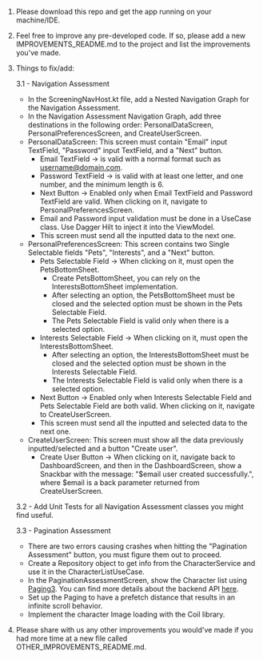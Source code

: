 1. Please download this repo and get the app running on your machine/IDE.

2. Feel free to improve any pre-developed code. If so, please add a new IMPROVEMENTS_README.md to the project and list the 
   improvements you've made.

3. Things to fix/add:

   3.1 - Navigation Assessment
   - In the ScreeningNavHost.kt file, add a Nested Navigation Graph for the Navigation Assessment.
   - In the Navigation Assessment Navigation Graph, add three destinations in the following order: PersonalDataScreen, PersonalPreferencesScreen, and CreateUserScreen.
   - PersonalDataScreen: This screen must contain "Email" input TextField, "Password" input TextField, and a "Next" button.
      - Email TextField -> is valid with a normal format such as username@domain.com.
      - Password TextField -> is valid with at least one letter, and one number, and the minimum length is 6.
      - Next Button -> Enabled only when Email TextField and Password TextField are valid. When clicking on it, navigate to PersonalPreferencesScreen.
      - Email and Password input validation must be done in a UseCase class. Use Dagger Hilt to inject it into the ViewModel.
      - This screen must send all the inputted data to the next one.
   - PersonalPreferencesScreen: This screen contains two Single Selectable fields "Pets", "Interests", and a "Next" button.
      - Pets Selectable Field -> When clicking on it, must open the PetsBottomSheet.
         - Create PetsBottomSheet, you can rely on the InterestsBottomSheet implementation.
         - After selecting an option, the PetsBottomSheet must be closed and the selected option must be shown in the Pets Selectable Field.
         - The Pets Selectable Field is valid only when there is a selected option.
      - Interests Selectable Field -> When clicking on it, must open the InterestsBottomSheet.
         - After selecting an option, the InterestsBottomSheet must be closed and the selected option must be shown in the Interests Selectable Field.
         - The Interests Selectable Field is valid only when there is a selected option.
      - Next Button -> Enabled only when Interests Selectable Field and Pets Selectable Field are both valid. When clicking on it, navigate to CreateUserScreen.
      - This screen must send all the inputted and selected data to the next one.
   - CreateUserScreen: This screen must show all the data previously inputted/selected and a button "Create user".
      - Create User Button -> When clicking on it, navigate back to DashboardScreen, and then in the DashboardScreen, 
         show a Snackbar with the message: "$email user created successfully.", where $email is a back parameter returned from CreateUserScreen.

   3.2 - Add Unit Tests for all Navigation Assessment classes you might find useful.

   3.3 - Pagination Assessment
   - There are two errors causing crashes when hitting the "Pagination Assessment" button, you must figure them out to proceed.
   - Create a Repository object to get info from the CharacterService and use it in the CharacterListUseCase.
   - In the PaginationAssessmentScreen, show the Character list using [Paging3](https://developer.android.com/topic/libraries/architecture/paging/v3-overview). 
     You can find more details about the backend API [here](https://rickandmortyapi.com/documentation).
   - Set up the Paging to have a prefetch distance that results in an infinite scroll behavior.
   - Implement the character Image loading with the Coil library.

4. Please share with us any other improvements you would've made if you had more time at a new file called 
   OTHER_IMPROVEMENTS_README.md.
